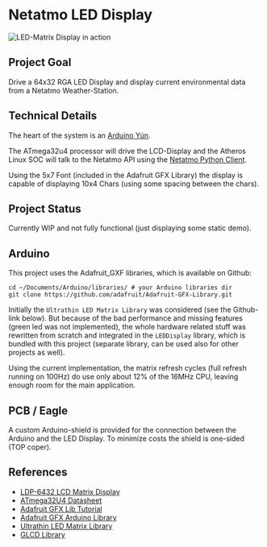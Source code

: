 Netatmo LED Display
===================

![LED-Matrix Display in action](http://remuslazar.github.io/netatmo-led-display/images/prototype_static_text.jpg)

Project Goal
------------

Drive a 64x32 RGA LED Display and display current environmental data
from a Netatmo Weather-Station.

Technical Details
-----------------

The heart of the system is an
[Arduino Yún](http://arduino.cc/en/Main/ArduinoBoardYun?from=Products.ArduinoYUN).

The ATmega32u4 processor will drive the LCD-Display and the Atheros
Linux SOC will talk to the Netatmo API using the
[Netatmo Python Client](https://github.com/remuslazar/netatmo-python).

Using the 5x7 Font (included in the Adafruit GFX Library) the display
is capable of displaying 10x4 Chars (using some spacing between the
chars).


Project Status
--------------

Currently WIP and not fully functional (just displaying some static
demo).

Arduino
-------

This project uses the Adafruit_GXF libraries, which is available on
Github:

```
cd ~/Documents/Arduino/libraries/ # your Arduino libraries dir
git clone https://github.com/adafruit/Adafruit-GFX-Library.git
```

Initially the `Ultrathin LED Matrix Library` was considered (see the
Github-link below). But because of the bad performance and missing
features (green led was not implemented), the whole hardware related
stuff was rewritten from scratch and integrated in the `LEDDisplay`
library, which is bundled with this project (separate library, can be
used also for other projects as well).

Using the current implementation, the matrix refresh cycles (full
refresh running on 100Hz) do use only about 12% of the 16MHz CPU,
leaving enough room for the main application.


PCB / Eagle
-----------

A custom Arduino-shield is provided for the connection between the
Arduino and the LED Display. To minimize costs the shield is one-sided
(TOP coper).


References
----------

* [LDP-6432 LCD Matrix Display](http://www.embeddedadventures.com/led_matrix_display_LDP-6432.html)
* [ATmega32U4 Datasheet](http://www.atmel.com/Images/7766s.pdf)
* [Adafruit GFX Lib Tutorial](https://learn.adafruit.com/downloads/pdf/adafruit-gfx-graphics-library.pdf)
* [Adafruit GFX Arduino Library](https://github.com/adafruit/Adafruit-GFX-Library)
* [Ultrathin LED Matrix Library](https://github.com/Seeed-Studio/Ultrathin_LED_Matrix)
* [GLCD Library](https://github.com/andygock/glcd)
